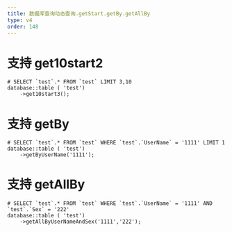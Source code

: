 ```yaml
---
title: 数据库查询动态查询.getStart.getBy.getAllBy
type: v4
order: 148
---
```


# 支持 get10start2
~~~
# SELECT `test`.* FROM `test` LIMIT 3,10 
database::table ( 'test')
    ->get10start3();
~~~

# 支持 getBy
~~~
# SELECT `test`.* FROM `test` WHERE `test`.`UserName` = '1111' LIMIT 1
database::table ( 'test')
    ->getByUserName('1111');
~~~

# 支持 getAllBy
~~~
# SELECT `test`.* FROM `test` WHERE `test`.`UserName` = '1111' AND `test`.`Sex` = '222'
database::table ( 'test')
    ->getAllByUserNameAndSex('1111','222');
~~~

